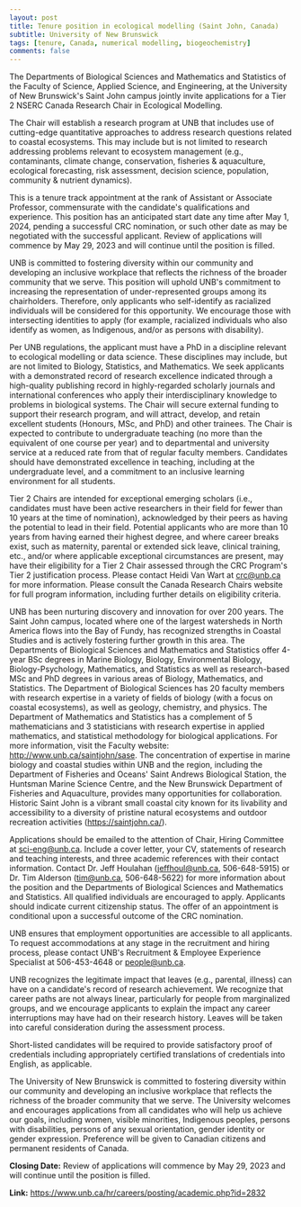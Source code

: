 ```yaml
---
layout: post
title: Tenure position in ecological modelling (Saint John, Canada)
subtitle: University of New Brunswick
tags: [tenure, Canada, numerical modelling, biogeochemistry]
comments: false
---
```

The Departments of Biological Sciences and Mathematics and Statistics of the Faculty of Science, Applied Science, and Engineering, at the University of New Brunswick's Saint John campus jointly invite applications for a Tier 2 NSERC Canada Research Chair in Ecological Modelling.

The Chair will establish a research program at UNB that includes use of cutting-edge quantitative approaches to address research questions related to coastal ecosystems. This may include but is not limited to research addressing problems relevant to ecosystem management (e.g., contaminants, climate change, conservation, fisheries & aquaculture, ecological forecasting, risk assessment, decision science, population, community & nutrient dynamics).

This is a tenure track appointment at the rank of Assistant or Associate Professor, commensurate with the candidate's qualifications and experience. This position has an anticipated start date any time after May 1, 2024, pending a successful CRC nomination, or such other date as may be negotiated with the successful applicant. Review of applications will commence by May 29, 2023 and will continue until the position is filled.

UNB is committed to fostering diversity within our community and developing an inclusive workplace that reflects the richness of the broader community that we serve. This position will uphold UNB's commitment to increasing the representation of under-represented groups among its chairholders. Therefore, only applicants who self-identify as racialized individuals will be considered for this opportunity. We encourage those with intersecting identities to apply (for example, racialized individuals who also identify as women, as Indigenous, and/or as persons with disability).

Per UNB regulations, the applicant must have a PhD in a discipline relevant to ecological modelling or data science. These disciplines may include, but are not limited to Biology, Statistics, and Mathematics. We seek applicants with a demonstrated record of research excellence indicated through a high-quality publishing record in highly-regarded scholarly journals and international conferences who apply their interdisciplinary knowledge to problems in biological systems. The Chair will secure external funding to support their research program, and will attract, develop, and retain excellent students (Honours, MSc, and PhD) and other trainees. The Chair is expected to contribute to undergraduate teaching (no more than the equivalent of one course per year) and to departmental and university service at a reduced rate from that of regular faculty members. Candidates should have demonstrated excellence in teaching, including at the undergraduate level, and a commitment to an inclusive learning environment for all students.

Tier 2 Chairs are intended for exceptional emerging scholars (i.e., candidates must have been active researchers in their field for fewer than 10 years at the time of nomination), acknowledged by their peers as having the potential to lead in their field. Potential applicants who are more than 10 years from having earned their highest degree, and where career breaks exist, such as maternity, parental or extended sick leave, clinical training, etc., and/or where applicable exceptional circumstances are present, may have their eligibility for a Tier 2 Chair assessed through the CRC Program's Tier 2 justification process. Please contact Heidi Van Wart at crc@unb.ca for more information. Please consult the Canada Research Chairs website for full program information, including further details on eligibility criteria.

UNB has been nurturing discovery and innovation for over 200 years. The Saint John campus, located where one of the largest watersheds in North America flows into the Bay of Fundy, has recognized strengths in Coastal Studies and is actively fostering further growth in this area. The Departments of Biological Sciences and Mathematics and Statistics offer 4-year BSc degrees in Marine Biology, Biology, Environmental Biology, Biology-Psychology, Mathematics, and Statistics as well as research-based MSc and PhD degrees in various areas of Biology, Mathematics, and Statistics. The Department of Biological Sciences has 20 faculty members with research expertise in a variety of fields of biology (with a focus on coastal ecosystems), as well as geology, chemistry, and physics. The Department of Mathematics and Statistics has a complement of 5 mathematicians and 3 statisticians with research expertise in applied mathematics, and statistical methodology for biological applications. For more information, visit the Faculty website: http://www.unb.ca/saintjohn/sase. The concentration of expertise in marine biology and coastal studies within UNB and the region, including the Department of Fisheries and Oceans' Saint Andrews Biological Station, the Huntsman Marine Science Centre, and the New Brunswick Department of Fisheries and Aquaculture, provides many opportunities for collaboration. Historic Saint John is a vibrant small coastal city known for its livability and accessibility to a diversity of pristine natural ecosystems and outdoor recreation activities (https://saintjohn.ca/).

Applications should be emailed to the attention of Chair, Hiring Committee at sci-eng@unb.ca. Include a cover letter, your CV, statements of research and teaching interests, and three academic references with their contact information. Contact Dr. Jeff Houlahan (jeffhoul@unb.ca, 506-648-5915) or Dr. Tim Alderson (tim@unb.ca, 506-648-5622) for more information about the position and the Departments of Biological Sciences and Mathematics and Statistics. All qualified individuals are encouraged to apply. Applicants should indicate current citizenship status. The offer of an appointment is conditional upon a successful outcome of the CRC nomination.

UNB ensures that employment opportunities are accessible to all applicants. To request accommodations at any stage in the recruitment and hiring process, please contact UNB's Recruitment & Employee Experience Specialist at 506-453-4648 or people@unb.ca.

UNB recognizes the legitimate impact that leaves (e.g., parental, illness) can have on a candidate's record of research achievement. We recognize that career paths are not always linear, particularly for people from marginalized groups, and we encourage applicants to explain the impact any career interruptions may have had on their research history. Leaves will be taken into careful consideration during the assessment process.

Short-listed candidates will be required to provide satisfactory proof of credentials including appropriately certified translations of credentials into English, as applicable.

The University of New Brunswick is committed to fostering diversity within our community and developing an inclusive workplace that reflects the richness of the broader community that we serve. The University welcomes and encourages applications from all candidates who will help us achieve our goals, including women, visible minorities, Indigenous peoples, persons with disabilities, persons of any sexual orientation, gender identity or gender expression. Preference will be given to Canadian citizens and permanent residents of Canada.

**Closing Date:** Review of applications will commence by May 29, 2023 and will continue until the position is filled.

**Link:** https://www.unb.ca/hr/careers/posting/academic.php?id=2832
